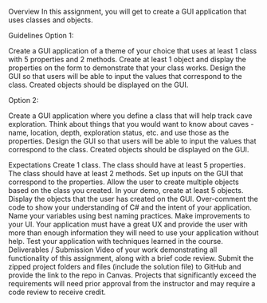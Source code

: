 Overview
In this assignment, you will get to create a GUI application that uses classes and objects. 

Guidelines
Option 1:

Create a GUI application of a theme of your choice that uses at least 1 class with 5 properties and 2 methods. Create at least 1 object and display the properties on the form to demonstrate that your class works. Design the GUI so that users will be able to input the values that correspond to the class. Created objects should be displayed on the GUI. 

Option 2:

Create a GUI application where you define a class that will help track cave exploration. Think about things that you would want to know about caves - name, location, depth, exploration status, etc. and use those as the properties. Design the GUI so that users will be able to input the values that correspond to the class. Created objects should be displayed on the GUI. 

Expectations
Create 1 class.
The class should have at least 5 properties.
The class should have at least 2 methods.
Set up inputs on the GUI that correspond to the properties.
Allow the user to create multiple objects based on the class you created. In your demo, create at least 5 objects.
Display the objects that the user has created on the GUI.
Over-comment the code to show your understanding of C# and the intent of your application.
Name your variables using best naming practices.
Make improvements to your UI. Your application must have a great UX and provide the user with more than enough information they will need to use your application without help.
Test your application with techniques learned in the course.
Deliverables / Submission 
Video of your work demonstrating all functionality of this assignment, along with a brief code review.
Submit the zipped project folders and files (include the solution file) to GitHub and provide the link to the repo in Canvas.
Projects that significantly exceed the requirements will need prior approval from the instructor and may require a code review to receive credit.
